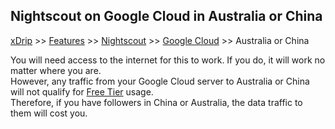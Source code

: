 ## Nightscout on Google Cloud in Australia or China
[xDrip](../../README.md) >> [Features](../Features_page.md) >> [Nightscout](../Nightscout_page.md) >> [Google Cloud](./GoogleCloud.md) >> Australia or China  
  
You will need access to the internet for this to work.  If you do, it will work no matter where you are.  
However, any traffic from your Google Cloud server to Australia or China will not qualify for [Free Tier](./NS_FreeTier.md) usage.  
Therefore, if you have followers in China or Australia, the data traffic to them will cost you.  
  
